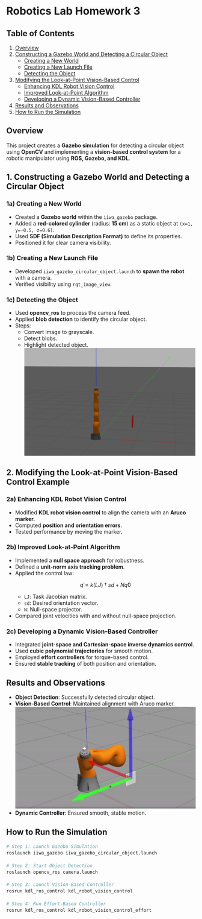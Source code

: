 # Robotics Lab Homework 3

## Table of Contents
1. [Overview](#overview)
2. [Constructing a Gazebo World and Detecting a Circular Object](#1-constructing-a-gazebo-world-and-detecting-a-circular-object)
   - [Creating a New World](#1a-creating-a-new-world)
   - [Creating a New Launch File](#1b-creating-a-new-launch-file)
   - [Detecting the Object](#1c-detecting-the-object)
3. [Modifying the Look-at-Point Vision-Based Control](#2-modifying-the-look-at-point-vision-based-control-example)
   - [Enhancing KDL Robot Vision Control](#2a-enhancing-kdl-robot-vision-control)
   - [Improved Look-at-Point Algorithm](#2b-improved-look-at-point-algorithm)
   - [Developing a Dynamic Vision-Based Controller](#2c-developing-a-dynamic-version-of-the-vision-based-controller)
4. [Results and Observations](#results-and-observations)
5. [How to Run the Simulation](#how-to-run-the-simulation)


## Overview
This project creates a **Gazebo simulation** for detecting a circular object using **OpenCV** and implementing a **vision-based control system** for a robotic manipulator using **ROS, Gazebo, and KDL**.

## 1. Constructing a Gazebo World and Detecting a Circular Object

### 1a) Creating a New World
- Created a **Gazebo world** within the `iiwa_gazebo` package.
- Added a **red-colored cylinder** (radius: **15 cm**) as a static object at `(x=1, y=-0.5, z=0.6)`.
- Used **SDF (Simulation Description Format)** to define its properties.
- Positioned it for clear camera visibility.

### 1b) Creating a New Launch File
- Developed `iiwa_gazebo_circular_object.launch` to **spawn the robot** with a camera.
- Verified visibility using `rqt_image_view`.

### 1c) Detecting the Object
- Used **opencv_ros** to process the camera feed.
- Applied **blob detection** to identify the circular object.
- Steps:
  - Convert image to grayscale.
  - Detect blobs.
  - Highlight detected object.
  ![Pac-Man Simulation](https://github.com/ValentinaGiannotti/Homework3/blob/main/detection.png)


## 2. Modifying the Look-at-Point Vision-Based Control Example

### 2a) Enhancing KDL Robot Vision Control
- Modified **KDL robot vision control** to align the camera with an **Aruco marker**.
- Computed **position and orientation errors**.
- Tested performance by moving the marker.

### 2b) Improved Look-at-Point Algorithm
- Implemented a **null space approach** for robustness.
- Defined a **unit-norm axis tracking problem**.
- Applied the control law:
  ```math
  q̇ = k(LJ)†sd + Nq̇0
  ```
  - `LJ`: Task Jacobian matrix.
  - `sd`: Desired orientation vector.
  - `N`: Null-space projector.
- Compared joint velocities with and without null-space projection.

### 2c) Developing a Dynamic Vision-Based Controller
- Integrated **joint-space and Cartesian-space inverse dynamics control**.
- Used **cubic polynomial trajectories** for smooth motion.
- Employed **effort controllers** for torque-based control.
- Ensured **stable tracking** of both position and orientation.

## Results and Observations
- **Object Detection**: Successfully detected circular object.
- **Vision-Based Control**: Maintained alignment with Aruco marker.
   ![Pac-Man Simulation](https://github.com/ValentinaGiannotti/Homework3/blob/main/aruco.gif)
- **Dynamic Controller**: Ensured smooth, stable motion.
  

## How to Run the Simulation
```bash
# Step 1: Launch Gazebo Simulation
roslaunch iiwa_gazebo iiwa_gazebo_circular_object.launch

# Step 2: Start Object Detection
roslaunch opencv_ros camera.launch

# Step 3: Launch Vision-Based Controller
rosrun kdl_ros_control kdl_robot_vision_control

# Step 4: Run Effort-Based Controller
rosrun kdl_ros_control kdl_robot_vision_control_effort
```


